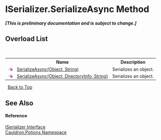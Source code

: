 # ISerializer.SerializeAsync Method 
 _**\[This is preliminary documentation and is subject to change.\]**_


## Overload List
&nbsp;<table><tr><th></th><th>Name</th><th>Description</th></tr><tr><td>![Public method](media/pubmethod.gif "Public method")</td><td><a href="M_Cauldron_Potions_ISerializer_SerializeAsync_1">SerializeAsync(Object, String)</a></td><td>
Serializes an object.</td></tr><tr><td>![Public method](media/pubmethod.gif "Public method")</td><td><a href="M_Cauldron_Potions_ISerializer_SerializeAsync">SerializeAsync(Object, DirectoryInfo, String)</a></td><td>
Serializes an object.</td></tr></table>&nbsp;
<a href="#iserializer.serializeasync-method">Back to Top</a>

## See Also


#### Reference
<a href="T_Cauldron_Potions_ISerializer">ISerializer Interface</a><br /><a href="N_Cauldron_Potions">Cauldron.Potions Namespace</a><br />